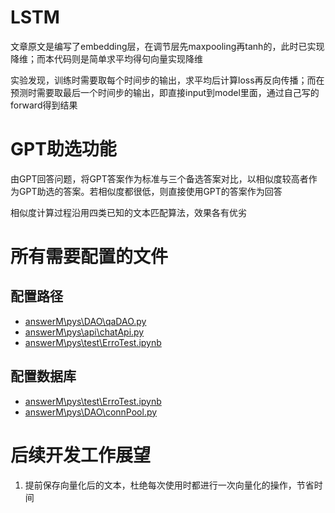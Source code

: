 # LSTM

文章原文是编写了embedding层，在调节层先maxpooling再tanh的，此时已实现降维；而本代码则是简单求平均得句向量实现降维

实验发现，训练时需要取每个时间步的输出，求平均后计算loss再反向传播；而在预测时需要取最后一个时间步的输出，即直接input到model里面，通过自己写的forward得到结果

# GPT助选功能

由GPT回答问题，将GPT答案作为标准与三个备选答案对比，以相似度较高者作为GPT助选的答案。若相似度都很低，则直接使用GPT的答案作为回答

相似度计算过程沿用四类已知的文本匹配算法，效果各有优劣

# 所有需要配置的文件

## 配置路径

- [answerM\pys\DAO\qaDAO.py](answerM\pys\DAO\qaDAO.py)
- [answerM\pys\api\chatApi.py](answerM\pys\api\chatApi.py)
- [answerM\pys\test\ErroTest.ipynb](answerM\pys\test\ErroTest.ipynb)

## 配置数据库

- [answerM\pys\test\ErroTest.ipynb](answerM\pys\test\ErroTest.ipynb)
- [answerM\pys\DAO\connPool.py](answerM\pys\DAO\connPool.py)

# 后续开发工作展望

1. 提前保存向量化后的文本，杜绝每次使用时都进行一次向量化的操作，节省时间